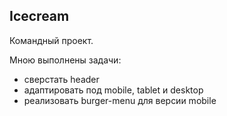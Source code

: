 ## Icecream

Командный проект.

Мною выполнены задачи:

- сверстать header
- адаптировать под mobile, tablet и desktop
- реализовать burger-menu для версии mobile
